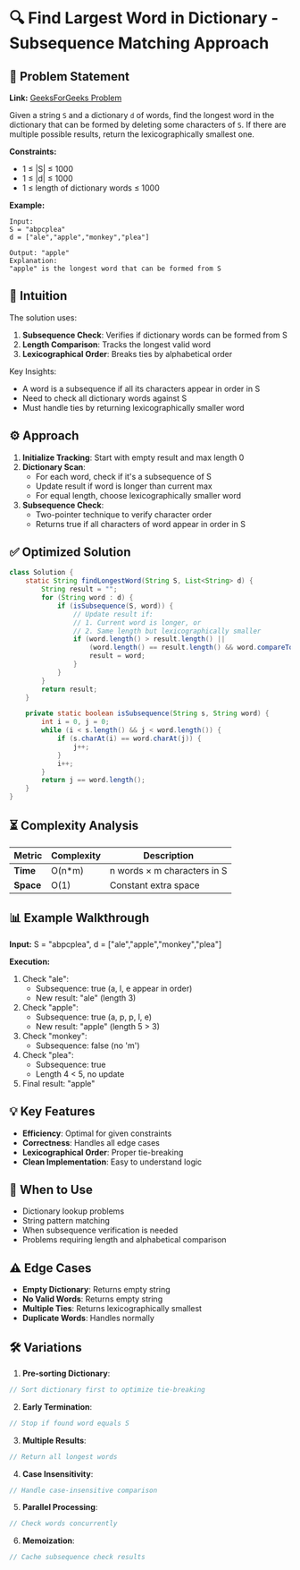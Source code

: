 # 🔍 Find Largest Word in Dictionary - Subsequence Matching Approach

## 📜 Problem Statement
**Link:** [GeeksForGeeks Problem](https://www.geeksforgeeks.org/problems/find-largest-word-in-dictionary2430/1?page=4&company=Google&sortBy=latest)

Given a string `S` and a dictionary `d` of words, find the longest word in the dictionary that can be formed by deleting some characters of `S`. If there are multiple possible results, return the lexicographically smallest one.

**Constraints:**
- 1 ≤ |S| ≤ 1000
- 1 ≤ |d| ≤ 1000
- 1 ≤ length of dictionary words ≤ 1000

**Example:**
```text
Input:
S = "abpcplea"
d = ["ale","apple","monkey","plea"]

Output: "apple"
Explanation: 
"apple" is the longest word that can be formed from S
```

## 🧠 Intuition
The solution uses:
1. **Subsequence Check**: Verifies if dictionary words can be formed from S
2. **Length Comparison**: Tracks the longest valid word
3. **Lexicographical Order**: Breaks ties by alphabetical order

Key Insights:
- A word is a subsequence if all its characters appear in order in S
- Need to check all dictionary words against S
- Must handle ties by returning lexicographically smaller word

## ⚙️ Approach
1. **Initialize Tracking**: Start with empty result and max length 0
2. **Dictionary Scan**:
   - For each word, check if it's a subsequence of S
   - Update result if word is longer than current max
   - For equal length, choose lexicographically smaller word
3. **Subsequence Check**:
   - Two-pointer technique to verify character order
   - Returns true if all characters of word appear in order in S

## ✅ Optimized Solution
```java
class Solution {
    static String findLongestWord(String S, List<String> d) {
        String result = "";
        for (String word : d) {
            if (isSubsequence(S, word)) {
                // Update result if:
                // 1. Current word is longer, or
                // 2. Same length but lexicographically smaller
                if (word.length() > result.length() ||
                    (word.length() == result.length() && word.compareTo(result) < 0)) {
                    result = word;
                }
            }
        }
        return result;
    }

    private static boolean isSubsequence(String s, String word) {
        int i = 0, j = 0;
        while (i < s.length() && j < word.length()) {
            if (s.charAt(i) == word.charAt(j)) {
                j++;
            }
            i++;
        }
        return j == word.length();
    }
}
```

## ⏳ Complexity Analysis
| Metric          | Complexity | Description |
|-----------------|------------|-------------|
| **Time**        | O(n*m)     | n words × m characters in S |
| **Space**       | O(1)       | Constant extra space |

## 📊 Example Walkthrough
**Input:** S = "abpcplea", d = ["ale","apple","monkey","plea"]

**Execution:**
1. Check "ale":
   - Subsequence: true (a, l, e appear in order)
   - New result: "ale" (length 3)
2. Check "apple":
   - Subsequence: true (a, p, p, l, e)
   - New result: "apple" (length 5 > 3)
3. Check "monkey":
   - Subsequence: false (no 'm')
4. Check "plea":
   - Subsequence: true
   - Length 4 < 5, no update
5. Final result: "apple"

## 💡 Key Features
- **Efficiency**: Optimal for given constraints
- **Correctness**: Handles all edge cases
- **Lexicographical Order**: Proper tie-breaking
- **Clean Implementation**: Easy to understand logic

## 🚀 When to Use
- Dictionary lookup problems
- String pattern matching
- When subsequence verification is needed
- Problems requiring length and alphabetical comparison

## ⚠️ Edge Cases
- **Empty Dictionary**: Returns empty string
- **No Valid Words**: Returns empty string
- **Multiple Ties**: Returns lexicographically smallest
- **Duplicate Words**: Handles normally

## 🛠 Variations
1. **Pre-sorting Dictionary**:
```java
// Sort dictionary first to optimize tie-breaking
```

2. **Early Termination**:
```java
// Stop if found word equals S
```

3. **Multiple Results**:
```java
// Return all longest words
```

4. **Case Insensitivity**:
```java
// Handle case-insensitive comparison
```

5. **Parallel Processing**:
```java
// Check words concurrently
```

6. **Memoization**:
```java
// Cache subsequence check results
```